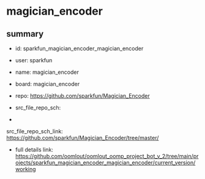 # magician_encoder
 
## summary 
* id: sparkfun_magician_encoder_magician_encoder
* user: sparkfun
* name: magician_encoder
* board: magician_encoder
* repo: https://github.com/sparkfun/Magician_Encoder



* src_file_repo_sch: 
*
 src_file_repo_sch_link: https://github.com/sparkfun/Magician_Encoder/tree/master/
* full details link: https://github.com/oomlout/oomlout_oomp_project_bot_v_2/tree/main/projects/sparkfun_magician_encoder_magician_encoder/current_version/working  






